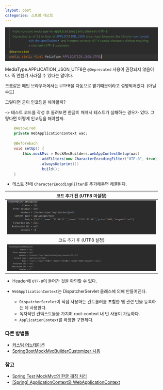 ```yaml
---
layout: post
categories: 스프링 테스트
---
```


![APPLICATION_JSON_UTF8](img/UTF8.png)

MediaType.APPLICATION_JSON_UTF8은 `@Deprecated` 사용이 권장되지 않음이다. 즉 언젠가 사라질 수 있다는 말이다. 

크롬같은 메인 브라우저에서는 UTF8을 자동으로 받기때문이라고 설명되어있다. (아닐수도)

그렇다면 굳이 인코딩을 해야할까? 

-> 테스트 코드를 작성 후 돌려보면 한글이 깨져서 테스트가 실패하는 경우가 있다. 그렇다면 어떻게 인코딩을 해야할까. 

```java
    @Autowired
    private WebApplicationContext wac;

    @BeforeEach
    void setUp() {
        this.mockMvc = MockMvcBuilders.webAppContextSetup(wac)
                .addFilters(new CharacterEncodingFilter("UTF-8", true))
                .alwaysDo(print())
                .build();
    }
```
- 테스트 전에 `CharacterEncodingFilter`를 추가해주면 해결된다. 

|코드 추가 전 (UTF8 미설정)|
| :---: |
|![UTF8미설정](img/UTF8미설정.png)|
|코드 추가 후 (UTF8 설정)|
|![UTF8설정](img/UTF8설정.png)|

- Header에 `UTF-8`이 들어간 것을 확인할 수 있다. 

- `WebApplicationContext`는 DispatcherServlet 클래스에 의해 만들어진다. 
  - `DispatcherServlet`이 직접 사용하는 컨트롤러를 포함한 웹 관련 빈을 등록하는 데 사용한다. 
  - 독자적인 컨텍스트들을 가지며 root-context 내 빈 사용이 가능하다. 
  - `ApplicationContext`를 확장한 구현체다.


### 다른 방법들 
- [커스텀 어노테이션](https://jehuipark.github.io/spring/boot-2-2-x-mock-mvc-encoding-issue)
- [SpringBootMockMvcBuilderCustomizer 사용](https://pompitzz.github.io/blog/Spring/MockMvc_Encoding.html#%E1%84%8B%E1%85%A8%E1%84%89%E1%85%B5)

### 참고 
- [Spring Test MockMvc의 한글 깨짐 처리](https://velog.io/@lsj8367/Spring-Test-MockMvc%EC%9D%98-%ED%95%9C%EA%B8%80-%EA%B9%A8%EC%A7%90-%EC%B2%98%EB%A6%AC)
- [[Spring] ApplicationContext와 WebApplicationContext](https://kingofbackend.tistory.com/78)

